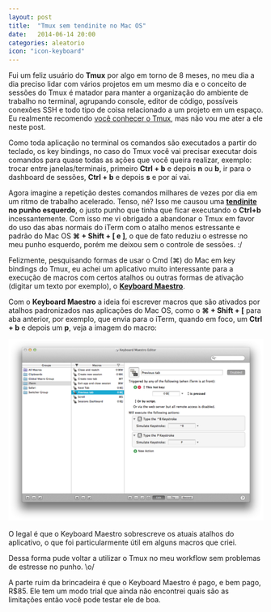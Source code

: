 ```yaml
---
layout: post
title:  "Tmux sem tendinite no Mac OS"
date:   2014-06-14 20:00
categories: aleatorio
icon: "icon-keyboard"
---
```


Fui um feliz usuário do **Tmux** por algo em torno de 8 meses, no meu dia a dia preciso lidar com vários projetos em um mesmo dia e o conceito de sessões do Tmux é matador para manter a organização do ambiente de trabalho no terminal, agrupando console, editor de código, possíveis conexões SSH e todo tipo de coisa relacionado a um projeto em um espaço. Eu realmente recomendo [você conhecer o Tmux](http://code.tutsplus.com/tutorials/intro-to-tmux--net-33889), mas não vou me ater a ele neste post.

Como toda aplicação no terminal os comandos são executados a partir do teclado, os key bindings, no caso do Tmux você vai precisar executar dois comandos para quase todas as ações que você queira realizar, exemplo: trocar entre janelas/terminais, primeiro **Ctrl + b** e depois **n** ou **b**, ir para o dashboard de sessões, **Ctrl + b** e depois **s** e por aí vai.

Agora imagine a repetição destes comandos milhares de vezes por dia em um ritmo de trabalho acelerado. Tenso, né? Isso me causou uma **[tendinite](http://pt.wikipedia.org/wiki/Tendinite) no punho esquerdo**, o justo punho que tinha que ficar executando o **Ctrl+b** incessantemente. Com isso me vi obrigado a abandonar o Tmux em favor do uso das abas normais do iTerm com o atalho menos estressante e padrão do Mac OS **⌘ + Shift + \[ e \]**, o que de fato reduziu o estresse no meu punho esquerdo, porém me deixou sem o controle de sessões. :/

Felizmente, pesquisando formas de usar o Cmd (⌘) do Mac em key bindings do Tmux, eu achei um aplicativo muito interessante para a execução de macros com certos atalhos ou outras formas de ativação (digitar um texto por exemplo), o **[Keyboard Maestro](http://www.keyboardmaestro.com)**.

Com o **Keyboard Maestro** a ideia foi escrever macros que são ativados por atalhos padronizados nas aplicações do Mac OS, como o **⌘ + Shift + \[** para aba anterior, por exemplo, que envia para o iTerm, quando em foco, um **Ctrl + b** e depois um **p**, veja a imagem  do macro:

<img src="/images/keyboard-maestro.png" class="full-image without-shadow"/>

O legal é que o Keyboard Maestro sobrescreve os atuais atalhos do aplicativo, o que foi particularmente útil em alguns macros que criei.

Dessa forma pude voltar a utilizar o Tmux no meu workflow sem problemas de estresse no punho. \o/

A parte ruim da brincadeira é que o Keyboard Maestro é pago, e bem pago, R$85. Ele tem um modo trial que ainda não encontrei quais são as limitações então você pode testar ele de boa.
